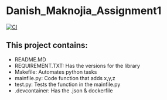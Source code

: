 # Danish_Maknojia_Assignment1

[![CI](https://github.com/nogibjj/Danish_Maknojia_Assignment1/actions/workflows/data.yml/badge.svg)](https://github.com/nogibjj/Danish_Maknojia_Assignment1/actions/workflows/data.yml)

## This project contains:
- README.MD
- REQUIREMENT.TXT: Has the versions for the library
- Makefile: Automates python tasks
- mainfile.py: Code function that adds x,y,z
- test.py: Tests the function in the mainfile.py
- .devcontainer: Has the .json & dockerfile
